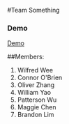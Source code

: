 #Team Something

### Demo
[Demo](http://olzhang.bitbucket.org)

##Members:
1. Wilfred Wee
2. Connor O'Brien
3. Oliver Zhang
4. William Yao
5. Patterson Wu
6. Maggie Chen
7. Brandon Lim
